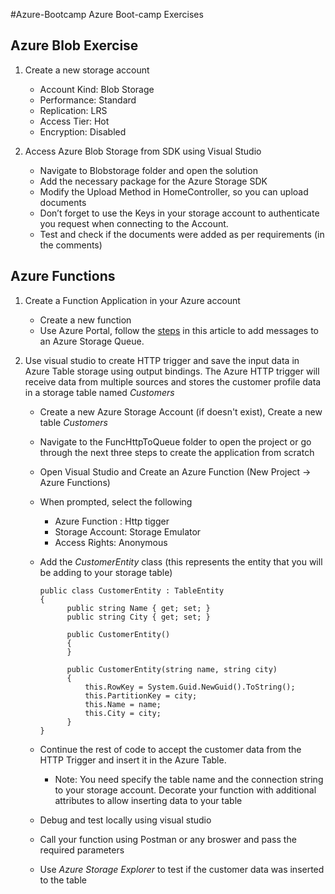 #Azure-Bootcamp
Azure Boot-camp  Exercises 

## Azure Blob Exercise
1.	Create a new storage account
     - Account Kind: Blob Storage
     - Performance: Standard
     - Replication: LRS
     - Access Tier: Hot
     - Encryption: Disabled
     
2.	Access Azure Blob Storage from SDK using Visual Studio
     - Navigate to Blobstorage folder and open the solution
     - Add the necessary package for the Azure Storage SDK
     - Modify the Upload Method in HomeController, so you can upload documents
     - Don’t forget to use the Keys in your storage account to authenticate you request when connecting to the Account.
     - Test and check if the documents were added as per requirements (in the comments)

## Azure Functions 
1.	Create a Function Application in your Azure account
    - Create a new function 
    - Use Azure Portal, follow the [steps](https://docs.microsoft.com/en-us/azure/azure-functions/functions-integrate-storage-queue-output-binding?tabs=csharp) in this article to add messages to an Azure Storage Queue.
    
2.  Use visual studio to create HTTP trigger and save the input data in Azure Table storage using output bindings.
    The Azure HTTP trigger will receive data from multiple sources and stores the customer profile data in a storage table named  *Customers*
    - Create a new Azure Storage Account (if doesn't exist), Create a new table *Customers*
    - Navigate to the FuncHttpToQueue folder to open the project or go through the next three steps to create the application from scratch
    - Open Visual Studio and Create an Azure Function (New Project -> Azure Functions)
    - When prompted, select the following
      - Azure Function : Http tigger
      - Storage Account: Storage Emulator
      - Access Rights: Anonymous
    - Add the *CustomerEntity* class (this represents the  entity that you will be adding to your storage table)
    
        ```
        public class CustomerEntity : TableEntity
        {
              public string Name { get; set; }
              public string City { get; set; }

              public CustomerEntity()
              {
              }

              public CustomerEntity(string name, string city)
              {
                  this.RowKey = System.Guid.NewGuid().ToString();
                  this.PartitionKey = city;
                  this.Name = name;
                  this.City = city;
              }
        }

        ```
    - Continue the rest of code to accept the customer data from the HTTP Trigger and insert it in the Azure Table.
      - Note: You need specify the table name and the connection string to your storage account. Decorate your function with additional attributes to allow inserting data to your table
      
    - Debug and test locally using visual studio
    - Call your function using Postman or any broswer and pass the required parameters
    - Use *Azure Storage Explorer* to test if the customer data was inserted to the table

